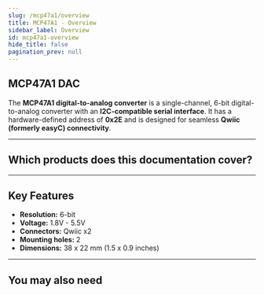 ```yaml
---
slug: /mcp47a1/overview
title: MCP47A1 - Overview
sidebar_label: Overview
id: mcp47a1-overview
hide_title: false
pagination_prev: null
---
```


## MCP47A1 DAC

The **MCP47A1 digital-to-analog converter** is a single-channel, 6-bit digital-to-analog converter with an **I2C-compatible serial interface**. It has a hardware-defined address of **0x2E** and is designed for seamless **Qwiic (formerly easyC) connectivity**.

<CenteredImage src="/img/mcp47a1/333052.jpg" alt="MCP47A1 DAC" caption="MCP47A1 DAC" />

---

## Which products does this documentation cover?

<QuickLink 
  title="DAC 6-bit 1-channel MCP47A1 breakout" 
  description="333052"
  url="https://soldered.com/product/dac-6-bit-1-channel-mcp47a1-breakout/"
  image="/img/mcp47a1/333052.jpg"
/>

---

## Key Features

- **Resolution:** 6-bit
- **Voltage:** 1.8V - 5.5V
- **Connectors:** Qwiic x2
- **Mounting holes:** 2
- **Dimensions:** 38 x 22 mm (1.5 x 0.9 inches)

---

## You may also need

<QuickLink 
  title="Qwiic cable" 
  description="Qwiic (formerly easyC) compatible cables with connectors on both ends, available in various lengths."
  url="https://soldered.com/product/easyc-cable/"
  image="/img/333311.webp" 
/>